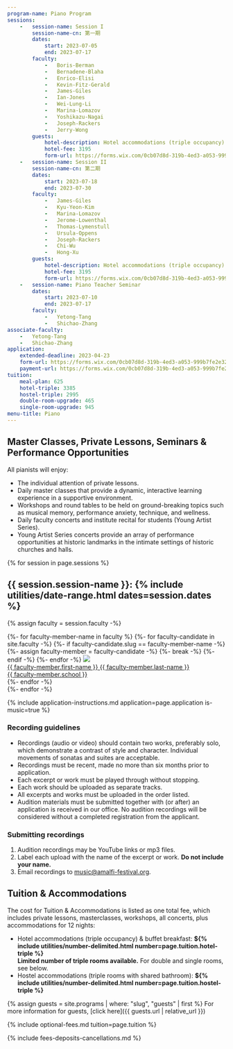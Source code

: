```yaml
---
program-name: Piano Program
sessions:
    -   session-name: Session I
        session-name-cn: 第一期
        dates:
            start: 2023-07-05
            end: 2023-07-17
        faculty:
            -   Boris-Berman
            -   Bernadene-Blaha
            -   Enrico-Elisi
            -   Kevin-Fitz-Gerald
            -   James-Giles
            -   Ian-Jones
            -   Wei-Lung-Li
            -   Marina-Lomazov
            -   Yoshikazu-Nagai
            -   Joseph-Rackers
            -   Jerry-Wong
        guests:
            hotel-description: Hotel accommodations (triple occupancy) & buffet breakfast
            hotel-fee: 3195
            form-url: https://forms.wix.com/0cb07d8d-319b-4ed3-a053-999b7fe2e326:edcacead-0546-45f0-bc7a-481cb8a4ffc0
    -   session-name: Session II
        session-name-cn: 第二期
        dates:
            start: 2023-07-18
            end: 2023-07-30
        faculty:
            -   James-Giles
            -   Kyu-Yeon-Kim
            -   Marina-Lomazov
            -   Jerome-Lowenthal
            -   Thomas-Lymenstull
            -   Ursula-Oppens
            -   Joseph-Rackers
            -   Chi-Wu
            -   Hong-Xu
        guests:
            hotel-description: Hotel accommodations (triple occupancy) & buffet breakfast
            hotel-fee: 3195
            form-url: https://forms.wix.com/0cb07d8d-319b-4ed3-a053-999b7fe2e326:edcacead-0546-45f0-bc7a-481cb8a4ffc0
    -   session-name: Piano Teacher Seminar
        dates:
            start: 2023-07-10
            end: 2023-07-17
        faculty:
            -   Yetong-Tang
            -   Shichao-Zhang
associate-faculty:
    -   Yetong-Tang
    -   Shichao-Zhang
application:
    extended-deadline: 2023-04-23
    form-url: https://forms.wix.com/0cb07d8d-319b-4ed3-a053-999b7fe2e326:c7610bfe-617b-4482-8a7f-b09513d1c287
    payment-url: https://forms.wix.com/0cb07d8d-319b-4ed3-a053-999b7fe2e326:c7610bfe-617b-4482-8a7f-b09513d1c287
tuition:
    meal-plan: 625
    hotel-triple: 3385
    hostel-triple: 2995
    double-room-upgrade: 465
    single-room-upgrade: 945
menu-title: Piano
---
```


## Master Classes, Private Lessons, Seminars & Performance Opportunities

All pianists will enjoy:
* The individual attention of private lessons.
* Daily master classes that provide a dynamic, interactive learning experience in a supportive environment.
* Workshops and round tables to be held on ground-breaking topics such as musical memory, performance anxiety, technique, and wellness.
* Daily faculty concerts and  institute recital for students (Young Artist Series).
* Young Artist Series concerts provide an array of performance opportunities at historic landmarks in the intimate settings of historic churches and halls.


{% for session in page.sessions %}

## {{ session.session-name }}: {% include utilities/date-range.html dates=session.dates %}

{% assign faculty = session.faculty -%}
<div class="tiles">
{%- for faculty-member-name in faculty %}
    {%- for faculty-candidate in site.faculty -%}
        {%- if faculty-candidate.slug == faculty-member-name -%}
            {%- assign faculty-member = faculty-candidate -%}
            {%- break -%}
        {%- endif -%}
    {%- endfor -%}
<a href="{{ faculty-member.url | relative_url }}"><img src="{{ site.faculty-image-directory | append: faculty-member.headshot-filename | relative_url }}" /> <div class="name">{{ faculty-member.first-name }} {{ faculty-member.last-name }}</div> <div class="school">{{ faculty-member.school }}</div>
</a>
{%- endfor -%}
</div>
{%- endfor -%}

{% include application-instructions.md application=page.application is-music=true %}

### Recording guidelines

* Recordings (audio or video) should contain two works, preferably solo, which demonstrate a contrast of style and character. Individual movements of sonatas and suites are acceptable.
* Recordings must be recent, made no more than six months prior to application.
* Each excerpt or work must be played through without stopping.
* Each work should be uploaded as separate tracks.
* All excerpts and works must be uploaded in the order listed.
* Audition materials must be submitted together with (or after) an application is received in our office.  No audition recordings will be considered without a completed registration from the applicant.

### Submitting recordings

1. Audition recordings may be YouTube links or mp3 files.
1. Label each upload with the name of the excerpt or work. **Do not include your name.**
2. Email recordings to [music@amalfi-festival.org](mailto:music@amalfi-festival.org).


## Tuition & Accommodations

The cost for Tuition & Accommodations is listed as one total fee, which includes private lessons, masterclasses, workshops, all concerts, plus accommodations for 12 nights:

* Hotel accommodations (triple occupancy) & buffet breakfast: **${% include utilities/number-delimited.html number=page.tuition.hotel-triple %}**\
    **Limited number of triple rooms available.** For double and single rooms, see below.
* Hostel accommodations (triple rooms with shared bathroom): **${% include utilities/number-delimited.html number=page.tuition.hostel-triple %}**

{% assign guests = site.programs | where: "slug", "guests" | first %}
For more information for guests, [click here]({{ guests.url | relative_url }})

{% include optional-fees.md tuition=page.tuition %}

{% include fees-deposits-cancellations.md %}